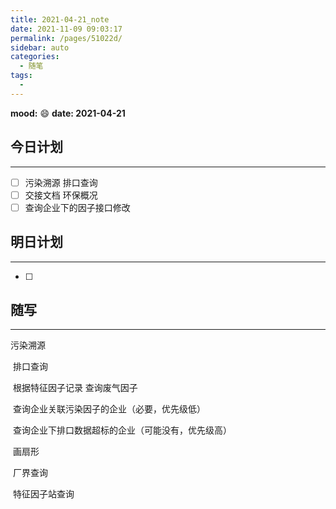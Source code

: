 ```yaml
---
title: 2021-04-21_note
date: 2021-11-09 09:03:17
permalink: /pages/51022d/
sidebar: auto
categories:
  - 随笔
tags:
  - 
---
```

**mood:** :smile:  																		**date: 2021-04-21**  
## 今日计划  
------
- [ ]  污染溯源 排口查询
- [ ]  交接文档  环保概况
- [ ]   查询企业下的因子接口修改
## 明日计划  
------
- [ ]  
## 随写 
------

污染溯源 

​	排口查询

​		根据特征因子记录 查询废气因子

​		查询企业关联污染因子的企业（必要，优先级低）

​		查询企业下排口数据超标的企业（可能没有，优先级高）

​		画扇形

​	厂界查询

​	特征因子站查询